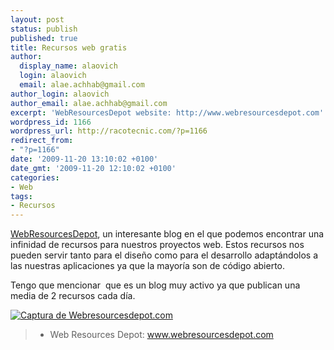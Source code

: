 ```yaml
---
layout: post
status: publish
published: true
title: Recursos web gratis
author:
  display_name: alaovich
  login: alaovich
  email: alae.achhab@gmail.com
author_login: alaovich
author_email: alae.achhab@gmail.com
excerpt: 'WebResourcesDepot website: http://www.webresourcesdepot.com'
wordpress_id: 1166
wordpress_url: http://racotecnic.com/?p=1166
redirect_from:
- "?p=1166"
date: '2009-11-20 13:10:02 +0100'
date_gmt: '2009-11-20 12:10:02 +0100'
categories:
- Web
tags:
- Recursos
---
```


<a title="Ir a la página Webresourcesdepot.com" rel="nofollow" href="http://webresourcesdepot.com" target="_blank">WebResourcesDepot</a>, un interesante blog en el que podemos encontrar una infinidad de recursos para nuestros proyectos web. Estos recursos nos pueden servir tanto para el diseño como para el desarrollo adaptándolos a las nuestras aplicaciones ya que la mayoría son de código abierto.

Tengo que mencionar  que es un blog muy activo ya que publican una media de 2 recursos cada día.

<a title="Webresourcesdepot.com" href="http://webresourcesdepot.com" target="_blank"><img src="http://img121.imageshack.us/img121/5660/webresourcesdepot.jpg" alt="Captura de Webresourcesdepot.com" /></a>

<blockquote>
  <ul>
    <li>Web Resources Depot: <a title="Ir a la página Webresourcesdepot.com" rel="nofollow" href="http://webresourcesdepot.com" target="_blank">www.webresourcesdepot.com</a></li>
  </ul>
</blockquote>

